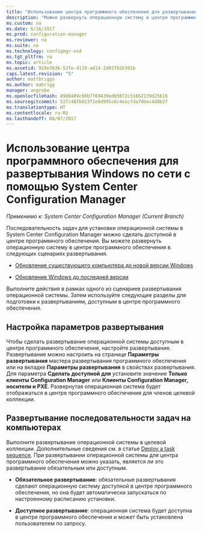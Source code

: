 ```yaml
---
title: "Использование центра программного обеспечения для развертывания Windows по сети | Документы Майкрософт"
description: "Можно развернуть операционную систему в центре программного обеспечения, чтобы обновить существующий компьютер до новой версии Windows или обновить Windows до последней версии."
ms.custom: na
ms.date: 6/16/2017
ms.prod: configuration-manager
ms.reviewer: na
ms.suite: na
ms.technology: configmgr-osd
ms.tgt_pltfrm: na
ms.topic: article
ms.assetid: 919e3636-53fe-4119-ad14-2d03702b391b
caps.latest.revision: "5"
author: mattbriggs
ms.author: mabrigg
manager: angrobe
ms.openlocfilehash: 8988409c68b7f69439ed03872c316b2139d25616
ms.sourcegitcommit: 51fc48fb023f1e8d995c6c4eacfda7dbec4d0b2f
ms.translationtype: HT
ms.contentlocale: ru-RU
ms.lasthandoff: 08/07/2017
---
```

# <a name="use-software-center-to-deploy-windows-over-the-network-with-system-center-configuration-manager"></a>Использование центра программного обеспечения для развертывания Windows по сети с помощью System Center Configuration Manager

*Применимо к: System Center Configuration Manager (Current Branch)*

Последовательность задач для установки операционной системы в System Center Configuration Manager можно сделать доступной в центре программного обеспечения. Вы можете развернуть операционную систему в центре программного обеспечения в следующих сценариях развертывания.

-   [Обновление существующего компьютера до новой версии Windows](refresh-an-existing-computer-with-a-new-version-of-windows.md)

-   [Обновление Windows до последней версии](upgrade-windows-to-the-latest-version.md)

Выполните действия в рамках одного из сценариев развертывания операционной системы. Затем используйте следующие разделы для подготовки к развертываниям, доступным в центре программного обеспечения.

## <a name="configure-deployment-settings"></a>Настройка параметров развертывания  
Чтобы сделать развертывание операционной системы доступным в центре программного обеспечения, настройте развертывание. Развертывание можно настроить на странице **Параметры развертывания** мастера развертывания программного обеспечения или на вкладке **Параметры развертывания** в свойствах развертывания. Для параметра **Сделать доступной для** установите значение **Только клиенты Configuration Manager** или **Клиенты Configuration Manager, носители и PXE**. Развернутая операционная система будет отображаться в центре программного обеспечения для членов целевой коллекции.

##  <a name="BKMK_Deploy"></a> Развертывание последовательности задач на компьютерах  
Выполните развертывание операционной системы в целевой коллекции. Дополнительные сведения см. в статье [Deploy a task sequence](manage-task-sequences-to-automate-tasks.md#BKMK_DeployTS). При развертывании операционной системы для центра программного обеспечения можно указать, является ли это развертывание обязательным или доступным.

-   **Обязательное развертывание**: обязательные развертывания сделают операционную систему доступной в центре программного обеспечения, но она будет автоматически запускаться по настроенному расписанию установки.

-   **Доступное развертывание**: операционная система будет доступна в центре программного обеспечения и может быть установлена пользователем по запросу.
